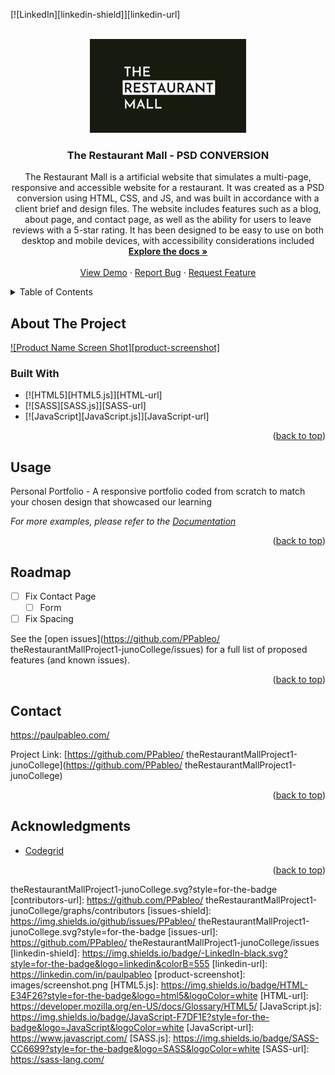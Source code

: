 
<a name="readme-top"></a>
<!--
*** Thanks for checking out the Best-README-Template. If you have a suggestion
*** that would make this better, please fork the repo and create a pull request
*** or simply open an issue with the tag "enhancement".
*** Don't forget to give the project a star!
*** Thanks again! Now go create something AMAZING! :D
-->

[![LinkedIn][linkedin-shield]][linkedin-url]

<!-- PROJECT LOGO -->
<br />
<div align="center">
  <a href="https://github.com/PPableo/
theRestaurantMallProject1-junoCollege">
    <img src="images/logo.png" alt="Logo" width="250" height="150">
  </a>

<h3 align="center">The Restaurant Mall - PSD CONVERSION</h3>

  <p align="center">
The Restaurant Mall is a artificial website that simulates a multi-page, responsive and accessible website for a restaurant. It was created as a PSD conversion using HTML, CSS, and JS, and was built in accordance with a client brief and design files. The website includes features such as a blog, about page, and contact page, as well as the ability for users to leave reviews with a 5-star rating. It has been designed to be easy to use on both desktop and mobile devices, with accessibility considerations included
    <br />
    <a href="https://github.com/PPableo/
theRestaurantMallProject1-junoCollege"><strong>Explore the docs »</strong></a>
    <br />
    <br />
    <a href="https://paulpableo.com/">View Demo</a>
    ·
    <a href="https://github.com/PPableo/
theRestaurantMallProject1-junoCollege/issues">Report Bug</a>
    ·
    <a href="https://github.com/PPableo/
theRestaurantMallProject1-junoCollege/issues">Request Feature</a>
  </p>
</div>


<!-- TABLE OF CONTENTS -->
<details>
  <summary>Table of Contents</summary>
  <ol>
    <li>
      <a href="#about-the-project">About The Project</a>
      <ul>
        <li><a href="#built-with">Built With</a></li>
      </ul>
    </li>
    <li><a href="#usage">Usage</a></li>
    <li><a href="#roadmap">Roadmap</a></li>
    <li><a href="#contact">Contact</a></li>
    <li><a href="#acknowledgments">Acknowledgments</a></li>
  </ol>
</details>


<!-- ABOUT THE PROJECT -->
## About The Project

[![Product Name Screen Shot][product-screenshot]](https://paulpableo.com/)

### Built With

* [![HTML5][HTML5.js]][HTML-url]
* [![SASS][SASS.js]][SASS-url]
* [![JavaScript][JavaScript.js]][JavaScript-url]

<p align="right">(<a href="#readme-top">back to top</a>)</p>

<!-- USAGE EXAMPLES -->
## Usage

Personal Portfolio - A responsive portfolio coded from scratch to match your chosen design that showcased our learning
 
_For more examples, please refer to the [Documentation](https://example.com)_

<p align="right">(<a href="#readme-top">back to top</a>)</p>

<!-- ROADMAP -->
## Roadmap

- [ ] Fix Contact Page
  - [ ] Form
- [ ] Fix Spacing

See the [open issues](https://github.com/PPableo/
theRestaurantMallProject1-junoCollege/issues) for a full list of proposed features (and known issues).

<p align="right">(<a href="#readme-top">back to top</a>)</p>

<!-- CONTACT -->
## Contact

https://paulpableo.com/

Project Link: [https://github.com/PPableo/
theRestaurantMallProject1-junoCollege](https://github.com/PPableo/
theRestaurantMallProject1-junoCollege)

<p align="right">(<a href="#readme-top">back to top</a>)</p>



<!-- ACKNOWLEDGMENTS -->
## Acknowledgments

* [Codegrid](https://github.com/codegridweb)

<p align="right">(<a href="#readme-top">back to top</a>)</p>



<!-- MARKDOWN LINKS & IMAGES -->
<!-- https://www.markdownguide.org/basic-syntax/#reference-style-links -->
[contributors-shield]: https://img.shields.io/github/contributors/github_username/
theRestaurantMallProject1-junoCollege.svg?style=for-the-badge
[contributors-url]: https://github.com/PPableo/
theRestaurantMallProject1-junoCollege/graphs/contributors
[issues-shield]: https://img.shields.io/github/issues/PPableo/
theRestaurantMallProject1-junoCollege.svg?style=for-the-badge
[issues-url]: https://github.com/PPableo/
theRestaurantMallProject1-junoCollege/issues
[linkedin-shield]: https://img.shields.io/badge/-LinkedIn-black.svg?style=for-the-badge&logo=linkedin&colorB=555
[linkedin-url]: https://linkedin.com/in/paulpableo
[product-screenshot]: images/screenshot.png
[HTML5.js]: https://img.shields.io/badge/HTML-E34F26?style=for-the-badge&logo=html5&logoColor=white
[HTML-url]: https://developer.mozilla.org/en-US/docs/Glossary/HTML5/
[JavaScript.js]: https://img.shields.io/badge/JavaScript-F7DF1E?style=for-the-badge&logo=JavaScript&logoColor=white
[JavaScript-url]: https://www.javascript.com/
[SASS.js]: https://img.shields.io/badge/SASS-CC6699?style=for-the-badge&logo=SASS&logoColor=white
[SASS-url]: https://sass-lang.com/
